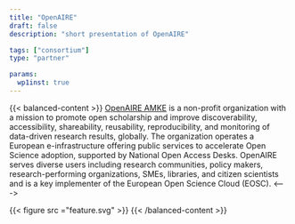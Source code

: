 ```yaml
---
title: "OpenAIRE"
draft: false
description: "short presentation of OpenAIRE"

tags: ["consortium"]
type: "partner"

params:
  wp1inst: true
---
```


{{< balanced-content >}}
[OpenAIRE AMKE](https://www.openaire.eu) is a non-profit organization with a mission to promote open scholarship and improve discoverability, accessibility, shareability, reusability, reproducibility, and monitoring of data-driven research results, globally. The organization operates a European e-infrastructure offering public services to accelerate Open Science adoption, supported by National Open Access Desks. OpenAIRE serves diverse users including research communities, policy makers, research-performing organizations, SMEs, libraries, and citizen scientists and is a key implementer of the European Open Science Cloud (EOSC).
<--->

{{< figure src ="feature.svg" >}}
{{< /balanced-content >}}